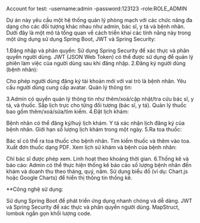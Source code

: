 Account for test: 
  -username:admin
  -password:123123
  -role:ROLE_ADMIN

Dự án này yêu cầu một hệ thống quản lý phòng mạch với các chức năng đa dạng cho các đối tượng khác nhau như admin, bác sĩ, y tá và bệnh nhân. Dưới đây là một mô tả tổng quan về cách triển khai các tính năng này trong một ứng dụng sử dụng Spring Boot, JWT và Spring Security:

1.Đăng nhập và phân quyền:
  Sử dụng Spring Security để xác thực và phân quyền người dùng.
  JWT (JSON Web Token) có thể được sử dụng để quản lý phiên làm việc của người dùng sau khi đăng nhập.
2.Đăng ký người dùng (bệnh nhân):

  Cho phép người dùng đăng ký tài khoản mới với vai trò là bệnh nhân.
  Yêu cầu người dùng cung cấp avatar.
  Quản lý thông tin:

3.Admin có quyền quản lý thông tin như thêm/xoá/cập nhật/tra cứu bác sĩ, y tá, và thuốc.
  Sắp lịch trực cho từng đối tượng (bác sĩ, y tá).
  Quản lý thuốc bao gồm thêm/xoá/sửa/tìm kiếm.
4.Đặt lịch khám:

  Bệnh nhân có thể đăng ký/huỷ lịch khám.
  Y tá xác nhận lịch đăng ký của bệnh nhân.
  Giới hạn số lượng lịch khám trong một ngày.
5.Ra toa thuốc:

  Bác sĩ có thể ra toa thuốc cho bệnh nhân.
  Tìm kiếm thuốc và thêm vào toa.
  Xuất đơn thuốc dạng PDF.
  Xem lịch sử khám và bệnh của bệnh nhân:

  Chỉ bác sĩ được phép xem.
  Linh hoạt theo khoảng thời gian.
6.Thống kê và báo cáo:
  Admin có thể thực hiện thống kê báo cáo số lượng bệnh nhân đến khám và doanh thu theo tháng, quý, năm.
  Sử dụng biểu đồ (ví dụ: Chart.js hoặc Google Charts) để hiển thị thông tin thống kê.

**Công nghệ sử dụng:

Sử dụng Spring Boot để phát triển ứng dụng nhanh chóng và dễ dàng.
JWT và Spring Security để xác thực và phân quyền người dùng.
MapStruct, lombok ngắn gọn khối lượng code.
